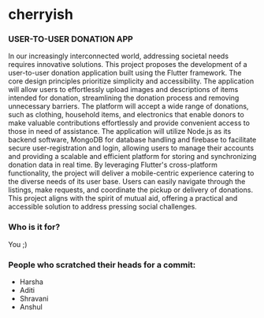 # cherryish
### USER-TO-USER DONATION APP

In our increasingly interconnected world, addressing societal needs requires innovative solutions. This project proposes the development of a user-to-user donation application
built using the Flutter framework. 
The core design principles prioritize simplicity and accessibility. The application will allow users to effortlessly upload images and descriptions of items intended for donation, streamlining the donation process and removing unnecessary barriers. The platform will accept a wide range of donations, such as clothing, household items, and electronics that enable donors to make valuable contributions effortlessly and provide convenient access to those in need of assistance. 
The application will utilize Node.js as its backend software, MongoDB for database handling and firebase to facilitate secure user-registration and login, allowing users to manage their accounts and providing a scalable and efficient platform for storing and synchronizing donation data in real time.
By leveraging Flutter's cross-platform functionality, the project will deliver a mobile-centric experience catering to the diverse needs of its user base. 
Users can easily navigate through the listings, make requests, and coordinate the pickup or delivery of donations. This project aligns with the spirit of mutual aid, offering a practical and accessible solution to address pressing social challenges.

### Who is it for?
You ;)

### People who scratched their heads for a commit:<br>
* Harsha <br>
* Aditi <br>
* Shravani<br>
* Anshul
